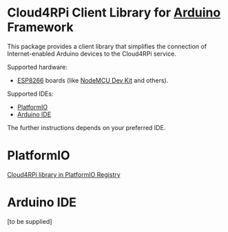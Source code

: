 Cloud4RPi Client Library for [Arduino](https://www.arduino.cc/) Framework
=========================================================================


This package provides a client library that simplifies the connection of Internet-enabled Arduino devices to the Cloud4RPi service.

Supported hardware:

* [ESP8266](https://en.wikipedia.org/wiki/ESP8266) boards (like [NodeMCU Dev Kit](http://www.nodemcu.com/index_en.html#fr_54747661d775ef1a3600009e) and others).

Supported IDEs:

* [PlatformIO](http://platformio.org/platformio-ide)
* [Arduino IDE](https://www.arduino.cc/en/main/software)

The further instructions depends on your preferred IDE.

# PlatformIO

[Cloud4RPi library in PlatformIO Registry](http://platformio.org/lib/show/2045/cloud4rpi-esp-arduino)

# Arduino IDE

[to be supplied]